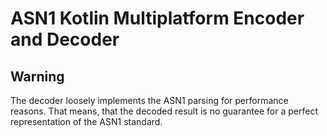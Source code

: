 # ASN1 Kotlin Multiplatform Encoder and Decoder

## Warning

The decoder loosely implements the ASN1 parsing for performance reasons. That means, that the
decoded result is no guarantee for a perfect representation of the ASN1 standard.
